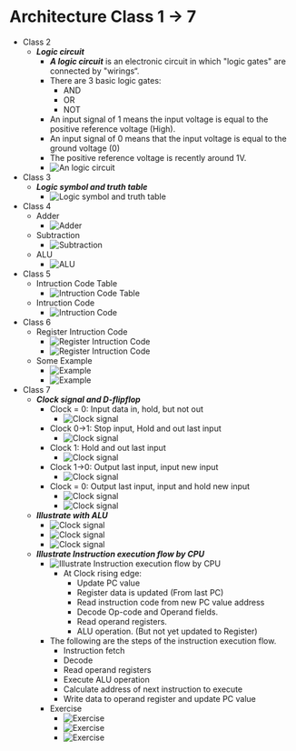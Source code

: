 Architecture Class 1 -> 7
==================================

+ Class 2
  + ***Logic circuit***
    + ***A logic circuit*** is an electronic circuit in which "logic gates" are connected by "wirings“.
    + There are 3 basic logic gates:
      + AND
      + OR
      + NOT
    + An input signal of 1 means the input voltage is equal to the positive reference voltage (High).
    + An input signal of 0 means that the input voltage is equal to the ground voltage (0)
    + The positive reference voltage is recently around 1V.
    + ![An logic circuit][archi1]
+ Class 3
  + ***Logic symbol and truth table***
    + ![Logic symbol and truth table][archi2]
+ Class 4
  + Adder
    + ![Adder][archi3]
  + Subtraction
    + ![Subtraction][archi4]
  + ALU
    + ![ALU][archi9]
+ Class 5
  + Intruction Code Table
    + ![Intruction Code Table][archi7]
  + Intruction Code
    + ![Intruction Code][archi8]
+ Class 6
  + Register Intruction Code
    + ![Register Intruction Code][archi5]
    + ![Register Intruction Code][archi6]
  + Some Example
    + ![Example][archi10]
    + ![Example][archi11]
+ Class 7
  + ***Clock signal and D-flipflop***
    + Clock = 0: Input data in, hold, but not out
      + ![Clock signal][archi12]
    + Clock 0->1: Stop input, Hold and out last input
      + ![Clock signal][archi13]
    + Clock 1: Hold and out last input
      + ![Clock signal][archi14]
    + Clock 1->0: Output last input, input new input
      + ![Clock signal][archi15]
    + Clock = 0: Output last input, input and hold new input
      + ![Clock signal][archi16]
      + ![Clock signal][archi17]
  + ***Illustrate with ALU***
    + ![Clock signal][archi18]
    + ![Clock signal][archi19]
    + ![Clock signal][archi20]
  + ***Illustrate Instruction execution flow by CPU***
    + ![Illustrate Instruction execution flow by CPU][archi21]
      + At Clock rising edge:
        + Update PC value
        + Register data is updated (From last PC)
        + Read instruction code from new PC value address
        + Decode Op-code and Operand fields.
        + Read operand registers.
        + ALU operation. (But not yet updated to Register)
    + The following are the steps of the instruction execution flow.
      + Instruction fetch
      + Decode
      + Read operand registers
      + Execute ALU operation
      + Calculate address of next instruction to execute
      + Write data to operand register and update PC value
    + Exercise
      + ![Exercise][archi22]
      + ![Exercise][archi23]
      + ![Exercise][archi24]

[archi1]: ./../image/archi1.png
[archi2]: ./../image/archi2.png
[archi3]: ./../image/archi3.png
[archi4]: ./../image/archi4.png
[archi5]: ./../image/archi5.png
[archi6]: ./../image/archi6.png
[archi7]: ./../image/archi7.png
[archi8]: ./../image/archi8.png
[archi9]: ./../image/archi9.png
[archi10]: ./../image/archi10.png
[archi11]: ./../image/archi11.png
[archi12]: ./../image/archi12.png
[archi13]: ./../image/archi13.png
[archi14]: ./../image/archi14.png
[archi15]: ./../image/archi15.png
[archi16]: ./../image/archi16.png
[archi17]: ./../image/archi17.png
[archi18]: ./../image/archi18.png
[archi19]: ./../image/archi19.png
[archi20]: ./../image/archi20.png
[archi21]: ./../image/archi21.png
[archi22]: ./../image/archi22.png
[archi23]: ./../image/archi23.png
[archi24]: ./../image/archi24.png
[archi25]: ./../image/archi25.png
[archi26]: ./../image/archi26.png
[archi27]: ./../image/archi27.png
[archi28]: ./../image/archi28.png
[archi29]: ./../image/archi29.png
